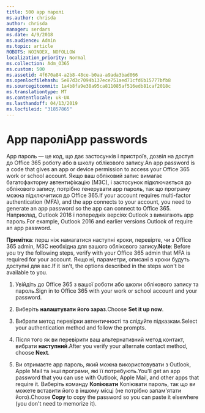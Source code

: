 ```yaml
---
title: 500 app паролі
ms.author: chrisda
author: chrisda
manager: serdars
ms.date: 4/9/2018
ms.audience: Admin
ms.topic: article
ROBOTS: NOINDEX, NOFOLLOW
localization_priority: Normal
ms.collection: Adm_O365
ms.custom: 500
ms.assetid: 4f670a84-a2b8-48ce-b0aa-a9ada3bad066
ms.openlocfilehash: 5e87d3c7094b137ece751aed71cfd6b15777bfb8
ms.sourcegitcommit: 1a4b8fa9e38a95ca811085af516edb81caf2018c
ms.translationtype: MT
ms.contentlocale: uk-UA
ms.lasthandoff: 04/13/2019
ms.locfileid: "31857865"
---
```

# <a name="app-passwords"></a><span data-ttu-id="ca660-102">App паролі</span><span class="sxs-lookup"><span data-stu-id="ca660-102">App passwords</span></span>

<span data-ttu-id="ca660-103">App пароль — це код, що дає застосунків і пристроїв, дозвіл на доступ до Office 365 роботу або в школу облікового запису.</span><span class="sxs-lookup"><span data-stu-id="ca660-103">An app password is a code that gives an app or device permission to access your Office 365 work or school account.</span></span> <span data-ttu-id="ca660-104">Якщо ваш обліковий запис вимагає багатофакторну автентифікацію (МЗС), і застосунок підключається до облікового запису, потрібно генерувати app пароль, так що програму можна підключитися до Office 365.</span><span class="sxs-lookup"><span data-stu-id="ca660-104">If your account requires multi-factor authentication (MFA), and the app connects to your account, you need to generate an app password so the app can connect to Office 365.</span></span> <span data-ttu-id="ca660-105">Наприклад, Outlook 2016 і попередніх версіях Outlook з вимагають app пароль.</span><span class="sxs-lookup"><span data-stu-id="ca660-105">For example, Outlook 2016 and earlier versions Outlook of require an app password.</span></span>

 <span data-ttu-id="ca660-106">**Примітка**: перш ніж намагатися наступні кроки, перевірте, чи з Office 365 admin, МЗС необхідна для вашого облікового запису.</span><span class="sxs-lookup"><span data-stu-id="ca660-106">**Note**: Before you try the following steps, verify with your Office 365 admin that MFA is required for your account.</span></span> <span data-ttu-id="ca660-107">Якщо ні, параметри, описані в кроки будуть доступні для вас.</span><span class="sxs-lookup"><span data-stu-id="ca660-107">If it isn't, the options described in the steps won't be available to you.</span></span>

1. <span data-ttu-id="ca660-108">Увійдіть до Office 365 з вашої роботи або школи облікового запису та пароль.</span><span class="sxs-lookup"><span data-stu-id="ca660-108">Sign in to Office 365 with your work or school account and your password.</span></span>

2. <span data-ttu-id="ca660-109">Виберіть **налаштувати його зараз**.</span><span class="sxs-lookup"><span data-stu-id="ca660-109">Choose **Set it up now**.</span></span>

3. <span data-ttu-id="ca660-110">Вибрати метод перевірки автентичності та слідуйте підказкам.</span><span class="sxs-lookup"><span data-stu-id="ca660-110">Select your authentication method and follow the prompts.</span></span>

4. <span data-ttu-id="ca660-111">Після того як ви перевірити ваш альтернативний метод контакт, вибрати **наступний**.</span><span class="sxs-lookup"><span data-stu-id="ca660-111">After you verify your alternate contact method, choose **Next**.</span></span>

5. <span data-ttu-id="ca660-112">Ви отримаєте app пароль, який можна використовувати з Outlook, Apple Mail та інші програми, які її потребують.</span><span class="sxs-lookup"><span data-stu-id="ca660-112">You'll get an app password that you can use with Outlook, Apple Mail, and other apps that require it.</span></span> <span data-ttu-id="ca660-113">Виберіть команду **Копіювати** Копіювати пароль, так що ви можете вставити його в іншому місці (не потрібно запам'ятати його).</span><span class="sxs-lookup"><span data-stu-id="ca660-113">Choose **Copy** to copy the password so you can paste it elsewhere (you don't need to memorize it).</span></span>
